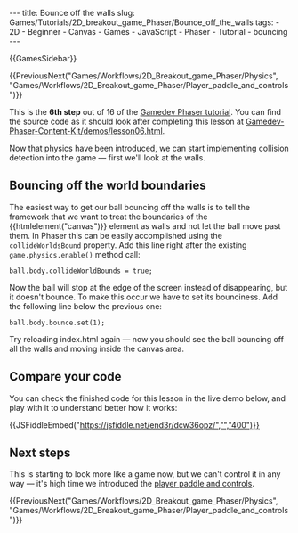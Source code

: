 --- title: Bounce off the walls slug: Games/Tutorials/2D\_breakout\_game\_Phaser/Bounce\_off\_the\_walls tags: - 2D - Beginner - Canvas - Games - JavaScript - Phaser - Tutorial - bouncing ---

{{GamesSidebar}}

{{PreviousNext("Games/Workflows/2D\_Breakout\_game\_Phaser/Physics", "Games/Workflows/2D\_Breakout\_game\_Phaser/Player\_paddle\_and\_controls")}}

This is the **6th step** out of 16 of the [Gamedev Phaser tutorial](/en-US/docs/Games/Tutorials/2D_breakout_game_Phaser). You can find the source code as it should look after completing this lesson at [Gamedev-Phaser-Content-Kit/demos/lesson06.html](https://github.com/end3r/Gamedev-Phaser-Content-Kit/blob/gh-pages/demos/lesson06.html).

<span class="seoSummary">Now that physics have been introduced, we can start implementing collision detection into the game — first we'll look at the walls.</span>

Bouncing off the world boundaries
---------------------------------

The easiest way to get our ball bouncing off the walls is to tell the framework that we want to treat the boundaries of the {{htmlelement("canvas")}} element as walls and not let the ball move past them. In Phaser this can be easily accomplished using the `collideWorldsBound` property. Add this line right after the existing `game.physics.enable()` method call:

    ball.body.collideWorldBounds = true;

Now the ball will stop at the edge of the screen instead of disappearing, but it doesn't bounce. To make this occur we have to set its bounciness. Add the following line below the previous one:

    ball.body.bounce.set(1);

Try reloading index.html again — now you should see the ball bouncing off all the walls and moving inside the canvas area.

Compare your code
-----------------

You can check the finished code for this lesson in the live demo below, and play with it to understand better how it works:

{{JSFiddleEmbed("https://jsfiddle.net/end3r/dcw36opz/","","400")}}

Next steps
----------

This is starting to look more like a game now, but we can't control it in any way — it's high time we introduced the [player paddle and controls](/en-US/docs/Games/Tutorials/2D_breakout_game_Phaser/Player_paddle_and_controls).

{{PreviousNext("Games/Workflows/2D\_Breakout\_game\_Phaser/Physics", "Games/Workflows/2D\_Breakout\_game\_Phaser/Player\_paddle\_and\_controls")}}
